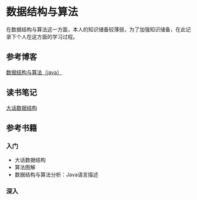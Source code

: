 # 数据结构与算法

在数据结构与算法这一方面，本人的知识储备较薄弱，为了加强知识储备，在此记录下个人在这方面的学习过程。

## 参考博客
[数据结构与算法（java）](https://juejin.im/post/5b3c30bde51d451964620710)

## 读书笔记
[大话数据结构](https://github.com/daiDai-study/DataStructures-Algorithms/blob/master/%E8%AF%BB%E4%B9%A6%E7%AC%94%E8%AE%B0/%E5%A4%A7%E8%AF%9D%E6%95%B0%E6%8D%AE%E7%BB%93%E6%9E%84/%E5%A4%A7%E8%AF%9D%E6%95%B0%E6%8D%AE%E7%BB%93%E6%9E%84-%E8%AF%BB%E4%B9%A6%E7%AC%94%E8%AE%B0.md)

## 参考书籍

### 入门
+ 大话数据结构
+ 算法图解
+ 数据结构与算法分析：Java语言描述

### 深入
